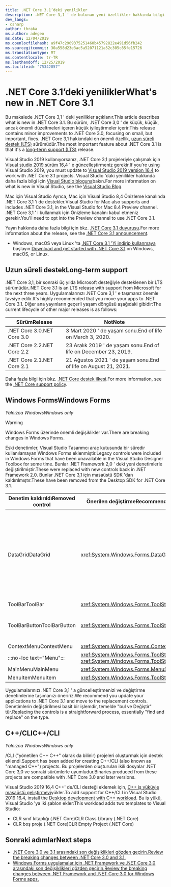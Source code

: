 ```yaml
---
title: ​.NET Core 3.1’deki yenilikler
description: .NET Core 3,1 ' de bulunan yeni özellikler hakkında bilgi edinin.
dev_langs:
- csharp
author: thraka
ms.author: adegeo
ms.date: 12/04/2019
ms.openlocfilehash: a9f47c2909375251460b45792822e491d56fb242
ms.sourcegitcommit: 30a558d23e3ac5a52071121a52c305c85fe15726
ms.translationtype: MT
ms.contentlocale: tr-TR
ms.lasthandoff: 12/25/2019
ms.locfileid: "75342857"
---
```

# <a name="whats-new-in-net-core-31"></a><span data-ttu-id="390ab-103">​.NET Core 3.1’deki yenilikler</span><span class="sxs-lookup"><span data-stu-id="390ab-103">What's new in .NET Core 3.1</span></span>

<span data-ttu-id="390ab-104">Bu makalede .NET Core 3,1 ' deki yenilikler açıklanır.</span><span class="sxs-lookup"><span data-stu-id="390ab-104">This article describes what is new in .NET Core 3.1.</span></span> <span data-ttu-id="390ab-105">Bu sürüm, .NET Core 3,0 ' de küçük, küçük, ancak önemli düzeltmeleri içeren küçük iyileştirmeler içerir.</span><span class="sxs-lookup"><span data-stu-id="390ab-105">This release contains minor improvements to .NET Core 3.0, focusing on small, but important, fixes.</span></span> <span data-ttu-id="390ab-106">.NET Core 3,1 hakkındaki en önemli özellik, [uzun süreli destek (LTS)](#long-term-support) sürümüdür.</span><span class="sxs-lookup"><span data-stu-id="390ab-106">The most important feature about .NET Core 3.1 is that it's a [long-term support (LTS)](#long-term-support) release.</span></span>

<span data-ttu-id="390ab-107">Visual Studio 2019 kullanıyorsanız, .NET Core 3,1 projeleriyle çalışmak için [Visual studio 2019 sürüm 16,4](https://visualstudio.microsoft.com/downloads/) ' e güncelleştirmeniz gerekir.</span><span class="sxs-lookup"><span data-stu-id="390ab-107">If you're using Visual Studio 2019, you must update to [Visual Studio 2019 version 16.4](https://visualstudio.microsoft.com/downloads/) to work with .NET Core 3.1 projects.</span></span> <span data-ttu-id="390ab-108">Visual Studio 'daki yenilikler hakkında daha fazla bilgi için [Visual Studio bloguna](https://devblogs.microsoft.com/visualstudio/tis-the-season-visual-studio-2019/)bakın.</span><span class="sxs-lookup"><span data-stu-id="390ab-108">For more information on what is new in Visual Studio, see the [Visual Studio Blog](https://devblogs.microsoft.com/visualstudio/tis-the-season-visual-studio-2019/).</span></span>

<span data-ttu-id="390ab-109">Mac için Visual Studio Ayrıca, Mac için Visual Studio 8,4 Önizleme kanalında .NET Core 3,1 'i de destekler.</span><span class="sxs-lookup"><span data-stu-id="390ab-109">Visual Studio for Mac also supports and includes .NET Core 3.1, in the Visual Studio for Mac 8.4 Preview channel.</span></span> <span data-ttu-id="390ab-110">.NET Core 3,1 ' i kullanmak için Önizleme kanalını kabul etmeniz gerekir.</span><span class="sxs-lookup"><span data-stu-id="390ab-110">You'll need to opt into the Preview channel to use .NET Core 3.1.</span></span>

<span data-ttu-id="390ab-111">Yayın hakkında daha fazla bilgi için bkz. [.NET Core 3,1 duyurusu](https://devblogs.microsoft.com/dotnet/announcing-net-core-3-1/).</span><span class="sxs-lookup"><span data-stu-id="390ab-111">For more information about the release, see the [.NET Core 3.1 announcement](https://devblogs.microsoft.com/dotnet/announcing-net-core-3-1/).</span></span>

- <span data-ttu-id="390ab-112">Windows, macOS veya Linux 'ta [.NET Core 3,1 'Yi indirip kullanmaya](https://dotnet.microsoft.com/download/dotnet-core/3.1) başlayın.</span><span class="sxs-lookup"><span data-stu-id="390ab-112">[Download and get started with .NET Core 3.1](https://dotnet.microsoft.com/download/dotnet-core/3.1) on Windows, macOS, or Linux.</span></span>

## <a name="long-term-support"></a><span data-ttu-id="390ab-113">Uzun süreli destek</span><span class="sxs-lookup"><span data-stu-id="390ab-113">Long-term support</span></span>

<span data-ttu-id="390ab-114">.NET Core 3,1, bir sonraki üç yılda Microsoft desteğiyle desteklenen bir LTS sürümüdür.</span><span class="sxs-lookup"><span data-stu-id="390ab-114">.NET Core 3.1 is an LTS release with support from Microsoft for the next three years.</span></span> <span data-ttu-id="390ab-115">Uygulamalarınızı .NET Core 3,1 ' e taşımanız önemle tavsiye edilir.</span><span class="sxs-lookup"><span data-stu-id="390ab-115">It's highly recommended that you move your apps to .NET Core 3.1.</span></span> <span data-ttu-id="390ab-116">Diğer ana yayınların geçerli yaşam döngüsü aşağıdaki gibidir:</span><span class="sxs-lookup"><span data-stu-id="390ab-116">The current lifecycle of other major releases is as follows:</span></span>

| <span data-ttu-id="390ab-117">Sürüm</span><span class="sxs-lookup"><span data-stu-id="390ab-117">Release</span></span> | <span data-ttu-id="390ab-118">Not</span><span class="sxs-lookup"><span data-stu-id="390ab-118">Note</span></span> |
| ------- | ---- |
| <span data-ttu-id="390ab-119">.NET Core 3.0</span><span class="sxs-lookup"><span data-stu-id="390ab-119">.NET Core 3.0</span></span> | <span data-ttu-id="390ab-120">3 Mart 2020 ' de yaşam sonu.</span><span class="sxs-lookup"><span data-stu-id="390ab-120">End of life on March 3, 2020.</span></span>     |
| <span data-ttu-id="390ab-121">.NET Core 2.2</span><span class="sxs-lookup"><span data-stu-id="390ab-121">.NET Core 2.2</span></span> | <span data-ttu-id="390ab-122">23 Aralık 2019 ' de yaşam sonu.</span><span class="sxs-lookup"><span data-stu-id="390ab-122">End of life on December 23, 2019.</span></span> |
| <span data-ttu-id="390ab-123">.NET Core 2.1</span><span class="sxs-lookup"><span data-stu-id="390ab-123">.NET Core 2.1</span></span> | <span data-ttu-id="390ab-124">21 Ağustos 2021 ' de yaşam sonu.</span><span class="sxs-lookup"><span data-stu-id="390ab-124">End of life on August 21, 2021.</span></span>    |

<span data-ttu-id="390ab-125">Daha fazla bilgi için bkz. [.NET Core destek ilkesi](https://dotnet.microsoft.com/platform/support/policy/dotnet-core).</span><span class="sxs-lookup"><span data-stu-id="390ab-125">For more information, see the [.NET Core support policy](https://dotnet.microsoft.com/platform/support/policy/dotnet-core).</span></span>

## <a name="windows-forms"></a><span data-ttu-id="390ab-126">Windows Forms</span><span class="sxs-lookup"><span data-stu-id="390ab-126">Windows Forms</span></span>

<span data-ttu-id="390ab-127">*Yalnızca Windows*</span><span class="sxs-lookup"><span data-stu-id="390ab-127">*Windows only*</span></span>

> [!WARNING]
> <span data-ttu-id="390ab-128">Windows Forms üzerinde önemli değişiklikler var.</span><span class="sxs-lookup"><span data-stu-id="390ab-128">There are breaking changes in Windows Forms.</span></span>

<span data-ttu-id="390ab-129">Eski denetimler, Visual Studio Tasarımcı araç kutusunda bir süredir kullanılamayan Windows Forms eklenmiştir.</span><span class="sxs-lookup"><span data-stu-id="390ab-129">Legacy controls were included in Windows Forms that have been unavailable in the Visual Studio Designer Toolbox for some time.</span></span> <span data-ttu-id="390ab-130">Bunlar .NET Framework 2,0 ' deki yeni denetimlerle değiştirilmiştir.</span><span class="sxs-lookup"><span data-stu-id="390ab-130">These were replaced with new controls back in .NET Framework 2.0.</span></span> <span data-ttu-id="390ab-131">Bunlar .NET Core 3,1 için masaüstü SDK 'dan kaldırılmıştır.</span><span class="sxs-lookup"><span data-stu-id="390ab-131">These have been removed from the Desktop SDK for .NET Core 3.1.</span></span>

| <span data-ttu-id="390ab-132">Denetim kaldırıldı</span><span class="sxs-lookup"><span data-stu-id="390ab-132">Removed control</span></span> | <span data-ttu-id="390ab-133">Önerilen değiştirme</span><span class="sxs-lookup"><span data-stu-id="390ab-133">Recommended replacement</span></span> | <span data-ttu-id="390ab-134">İlişkili API 'Ler kaldırıldı</span><span class="sxs-lookup"><span data-stu-id="390ab-134">Associated APIs removed</span></span> |
| --------------- | ----------------------- | ----------------------- |
| <span data-ttu-id="390ab-135">DataGrid</span><span class="sxs-lookup"><span data-stu-id="390ab-135">DataGrid</span></span>        | <xref:System.Windows.Forms.DataGridView>      | <span data-ttu-id="390ab-136">DataGridCell</span><span class="sxs-lookup"><span data-stu-id="390ab-136">DataGridCell</span></span><br/><span data-ttu-id="390ab-137">DataGridRow</span><span class="sxs-lookup"><span data-stu-id="390ab-137">DataGridRow</span></span><br/><span data-ttu-id="390ab-138">DataGridTableCollection</span><span class="sxs-lookup"><span data-stu-id="390ab-138">DataGridTableCollection</span></span><br/><span data-ttu-id="390ab-139">DataGridColumnCollection</span><span class="sxs-lookup"><span data-stu-id="390ab-139">DataGridColumnCollection</span></span><br/><span data-ttu-id="390ab-140">'Da</span><span class="sxs-lookup"><span data-stu-id="390ab-140">DataGridTableStyle</span></span><br/><span data-ttu-id="390ab-141">DataGridColumnStyle</span><span class="sxs-lookup"><span data-stu-id="390ab-141">DataGridColumnStyle</span></span><br/><span data-ttu-id="390ab-142">DataGridLineStyle</span><span class="sxs-lookup"><span data-stu-id="390ab-142">DataGridLineStyle</span></span><br/><span data-ttu-id="390ab-143">DataGridParentRowsLabel</span><span class="sxs-lookup"><span data-stu-id="390ab-143">DataGridParentRowsLabel</span></span><br/><span data-ttu-id="390ab-144">DataGridParentRowsLabelStyle</span><span class="sxs-lookup"><span data-stu-id="390ab-144">DataGridParentRowsLabelStyle</span></span><br/><span data-ttu-id="390ab-145">DataGridBoolColumn</span><span class="sxs-lookup"><span data-stu-id="390ab-145">DataGridBoolColumn</span></span><br/><span data-ttu-id="390ab-146">DataGridTextBox</span><span class="sxs-lookup"><span data-stu-id="390ab-146">DataGridTextBox</span></span><br/><span data-ttu-id="390ab-147">GridColumnStylesCollection</span><span class="sxs-lookup"><span data-stu-id="390ab-147">GridColumnStylesCollection</span></span><br/><span data-ttu-id="390ab-148">GridTableStylesCollection</span><span class="sxs-lookup"><span data-stu-id="390ab-148">GridTableStylesCollection</span></span><br/><span data-ttu-id="390ab-149">HitTestType</span><span class="sxs-lookup"><span data-stu-id="390ab-149">HitTestType</span></span> |
| <span data-ttu-id="390ab-150">ToolBar</span><span class="sxs-lookup"><span data-stu-id="390ab-150">ToolBar</span></span>         | <xref:System.Windows.Forms.ToolStrip>         | <span data-ttu-id="390ab-151">Araç Barappearance</span><span class="sxs-lookup"><span data-stu-id="390ab-151">ToolBarAppearance</span></span> |
| <span data-ttu-id="390ab-152">ToolBarButton</span><span class="sxs-lookup"><span data-stu-id="390ab-152">ToolBarButton</span></span>   | <xref:System.Windows.Forms.ToolStripButton>   | <span data-ttu-id="390ab-153">Toolbarbuttonkerkeventargs</span><span class="sxs-lookup"><span data-stu-id="390ab-153">ToolBarButtonClickEventArgs</span></span><br/><span data-ttu-id="390ab-154">Toolbarbuttonclick Kerkeventhandler</span><span class="sxs-lookup"><span data-stu-id="390ab-154">ToolBarButtonClickEventHandler</span></span><br/><span data-ttu-id="390ab-155">ToolBarButtonStyle</span><span class="sxs-lookup"><span data-stu-id="390ab-155">ToolBarButtonStyle</span></span><br/><span data-ttu-id="390ab-156">ToolBarTextAlign</span><span class="sxs-lookup"><span data-stu-id="390ab-156">ToolBarTextAlign</span></span> |
| <span data-ttu-id="390ab-157">ContextMenu</span><span class="sxs-lookup"><span data-stu-id="390ab-157">ContextMenu</span></span>     | <xref:System.Windows.Forms.ContextMenuStrip>  |  |
| :::no-loc text="Menu"::: | <xref:System.Windows.Forms.ToolStripDropDown><br/><xref:System.Windows.Forms.ToolStripDropDownMenu> | <span data-ttu-id="390ab-158">MenuItemCollection</span><span class="sxs-lookup"><span data-stu-id="390ab-158">MenuItemCollection</span></span> |
| <span data-ttu-id="390ab-159">MainMenu</span><span class="sxs-lookup"><span data-stu-id="390ab-159">MainMenu</span></span>        | <xref:System.Windows.Forms.MenuStrip>         |  |
| <span data-ttu-id="390ab-160">MenuItem</span><span class="sxs-lookup"><span data-stu-id="390ab-160">MenuItem</span></span>        | <xref:System.Windows.Forms.ToolStripMenuItem> |  |

<span data-ttu-id="390ab-161">Uygulamalarınızı .NET Core 3,1 ' a güncelleştirmenizi ve değiştirme denetimlerine taşımanızı öneririz.</span><span class="sxs-lookup"><span data-stu-id="390ab-161">We recommend you update your applications to .NET Core 3.1 and move to the replacement controls.</span></span> <span data-ttu-id="390ab-162">Denetimlerin değiştirilmesi basit bir işlemdir, temelde "bul ve Değiştir" tür.</span><span class="sxs-lookup"><span data-stu-id="390ab-162">Replacing the controls is a straightforward process, essentially "find and replace" on the type.</span></span>

## <a name="ccli"></a><span data-ttu-id="390ab-163">C++/CLI</span><span class="sxs-lookup"><span data-stu-id="390ab-163">C++/CLI</span></span>

<span data-ttu-id="390ab-164">*Yalnızca Windows*</span><span class="sxs-lookup"><span data-stu-id="390ab-164">*Windows only*</span></span>

<span data-ttu-id="390ab-165">/CLI ("yönetilen C++ C++" olarak da bilinir) projeleri oluşturmak için destek eklendi.</span><span class="sxs-lookup"><span data-stu-id="390ab-165">Support has been added for creating C++/CLI (also known as "managed C++") projects.</span></span> <span data-ttu-id="390ab-166">Bu projelerden oluşturulan ikili dosyalar .NET Core 3,0 ve sonraki sürümlerle uyumludur.</span><span class="sxs-lookup"><span data-stu-id="390ab-166">Binaries produced from these projects are compatible with .NET Core 3.0 and later versions.</span></span>

<span data-ttu-id="390ab-167">Visual Studio 2019 16,4 C++' de/CLI desteği eklemek için, [ C++ iş yüküyle masaüstü geliştirmeyi](https://docs.microsoft.com/cpp/build/vscpp-step-0-installation?view=vs-2019#step-4---choose-workloads)yükler.</span><span class="sxs-lookup"><span data-stu-id="390ab-167">To add support for C++/CLI in Visual Studio 2019 16.4, install the [Desktop development with C++ workload](https://docs.microsoft.com/cpp/build/vscpp-step-0-installation?view=vs-2019#step-4---choose-workloads).</span></span> <span data-ttu-id="390ab-168">Bu iş yükü, Visual Studio 'ya iki şablon ekler:</span><span class="sxs-lookup"><span data-stu-id="390ab-168">This workload adds two templates to Visual Studio:</span></span>

- <span data-ttu-id="390ab-169">CLR sınıf kitaplığı (.NET Core)</span><span class="sxs-lookup"><span data-stu-id="390ab-169">CLR Class Library (.NET Core)</span></span>
- <span data-ttu-id="390ab-170">CLR boş proje (.NET Core)</span><span class="sxs-lookup"><span data-stu-id="390ab-170">CLR Empty Project (.NET Core)</span></span>

## <a name="next-steps"></a><span data-ttu-id="390ab-171">Sonraki adımlar</span><span class="sxs-lookup"><span data-stu-id="390ab-171">Next steps</span></span>

- [<span data-ttu-id="390ab-172">.NET Core 3,0 ve 3,1 arasındaki son değişiklikleri gözden geçirin.</span><span class="sxs-lookup"><span data-stu-id="390ab-172">Review the breaking changes between .NET Core 3.0 and 3.1.</span></span>](../compatibility/3.0-3.1.md)
- [<span data-ttu-id="390ab-173">Windows Forms uygulamalar için .NET Framework ve .NET Core 3,0 arasındaki son değişiklikleri gözden geçirin.</span><span class="sxs-lookup"><span data-stu-id="390ab-173">Review the breaking changes between .NET Framework and .NET Core 3.0 for Windows Forms apps.</span></span>](../porting/winforms-breaking-changes.md)
